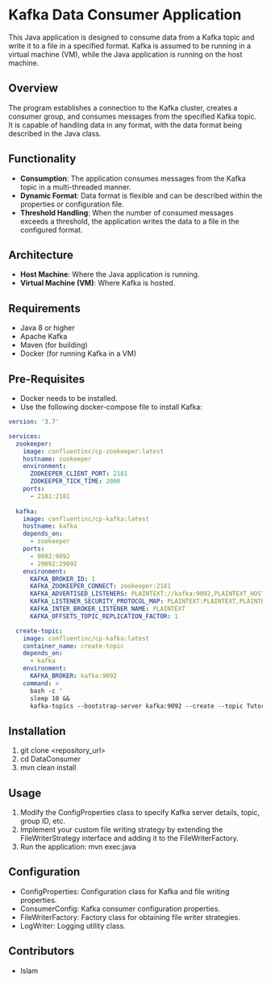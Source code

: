 # Kafka Data Consumer Application

This Java application is designed to consume data from a Kafka topic and write it to a file in a specified format. Kafka is assumed to be running in a virtual machine (VM), while the Java application is running on the host machine.

## Overview
The program establishes a connection to the Kafka cluster, creates a consumer group, and consumes messages from the specified Kafka topic. It is capable of handling data in any format, with the data format being described in the Java class.

## Functionality
- **Consumption**: The application consumes messages from the Kafka topic in a multi-threaded manner.
- **Dynamic Format**: Data format is flexible and can be described within the properties or configuration file.
- **Threshold Handling**: When the number of consumed messages exceeds a threshold, the application writes the data to a file in the configured format.

## Architecture
- **Host Machine**: Where the Java application is running.
- **Virtual Machine (VM)**: Where Kafka is hosted.

## Requirements
- Java 8 or higher
- Apache Kafka
- Maven (for building)
- Docker (for running Kafka in a VM)

## Pre-Requisites
- Docker needs to be installed.
- Use the following docker-compose file to install Kafka:

```yaml
version: '3.7'

services:
  zookeeper:
    image: confluentinc/cp-zookeeper:latest
    hostname: zookeeper
    environment:
      ZOOKEEPER_CLIENT_PORT: 2181
      ZOOKEEPER_TICK_TIME: 2000
    ports:
      - 2181:2181
    
  kafka:
    image: confluentinc/cp-kafka:latest
    hostname: kafka
    depends_on:
      - zookeeper
    ports:
      - 9092:9092
      - 29092:29092
    environment:
      KAFKA_BROKER_ID: 1
      KAFKA_ZOOKEEPER_CONNECT: zookeeper:2181
      KAFKA_ADVERTISED_LISTENERS: PLAINTEXT://kafka:9092,PLAINTEXT_HOST://192.168.56.104:29092  # Replace <VM_IP> with the IP address of your VM accessible from the host machine
      KAFKA_LISTENER_SECURITY_PROTOCOL_MAP: PLAINTEXT:PLAINTEXT,PLAINTEXT_HOST:PLAINTEXT
      KAFKA_INTER_BROKER_LISTENER_NAME: PLAINTEXT
      KAFKA_OFFSETS_TOPIC_REPLICATION_FACTOR: 1

  create-topic:
    image: confluentinc/cp-kafka:latest
    container_name: create-topic
    depends_on:
      - kafka
    environment:
      KAFKA_BROKER: kafka:9092
    command: >
      bash -c '
      sleep 10 &&
      kafka-topics --bootstrap-server kafka:9092 --create --topic TutorialTopic --partitions 5 --replication-factor 1
```
## Installation
1. git clone <repository_url>
2. cd DataConsumer
3. mvn clean install

## Usage
1. Modify the ConfigProperties class to specify Kafka server details, topic, group ID, etc.
2. Implement your custom file writing strategy by extending the FileWriterStrategy interface and adding it to the FileWriterFactory.
3. Run the application: mvn exec:java

## Configuration
- ConfigProperties: Configuration class for Kafka and file writing properties.
- ConsumerConfig: Kafka consumer configuration properties.
- FileWriterFactory: Factory class for obtaining file writer strategies.
- LogWriter: Logging utility class.

## Contributors
- Islam
